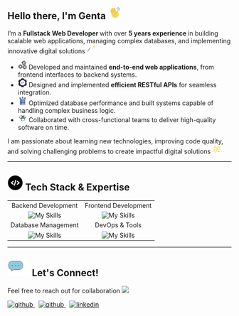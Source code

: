 ## Hello there, I'm Genta <img src="images/jake-is-unscreen.gif" width="30">

I’m a <b> Fullstack Web Developer </b> with over <b> 5 years experience </b> in building scalable web applications, managing complex databases, and implementing innovative digital solutions <img src="images/18-06-24-613-512-unscreen.gif" width="20">

- <img src="images/1c284399a50505ca9cb7642a71645bd1.gif" width="20"> Developed and maintained **end-to-end web applications**, from frontend interfaces to backend systems.  
- <img src="images/1330-rest-api-1--unscreen.gif" width="20"> Designed and implemented **efficient RESTful APIs** for seamless integration.
- <img src="images/15713002-2--unscreen.gif" width="20"> Optimized database performance and built systems capable of handling complex business logic.  
- <img src="images/15332368-2--unscreen.gif" width="20"> Collaborated with cross-functional teams to deliver high-quality software on time.  

I am passionate about learning new technologies, improving code quality, and solving challenging problems to create impactful digital solutions <img src="images/icegif-743-unscreen.gif" width="20">

---

<style>
td, th {
   border: none!important;
}
</style>

## <img src="images/Untitled-design-unscreen.gif" width="35"> **Tech Stack & Expertise**  
|   |  |
| :---: | :---: |
| Backend Development  | Frontend Development |
| ![My Skills](https://skillicons.dev/icons?i=laravel,php,expressjs,nodejs,js,django,py)  | ![My Skills](https://skillicons.dev/icons?i=bootstrap,css,tailwind,materialui,html)  |
| Database Management  | DevOps & Tools |
| ![My Skills](https://skillicons.dev/icons?i=postgres,mysql,mongodb,firebase) | ![My Skills](https://skillicons.dev/icons?i=postman,aws,bash,debian,ubuntu,nginx,git) |

---

## <img src="images/conversation(1).gif" width="50"> **Let's Connect!**  
Feel free to reach out for collaboration <img src="images/2325474_c5d54.gif" width="20"> <br> 
<p>
    <a href="mailto:gentahp12@gmail.com" rel="nofollow noreferrer">
        <img src="https://img.shields.io/badge/Gmail-D14836?style=for-the-badge&logo=gmail&logoColor=white" alt="github">
    </a> &nbsp; 
    <a href="https://www.gentahp.me/" rel="nofollow noreferrer">
        <img src="https://img.shields.io/badge/website-000000?style=for-the-badge&logo=About.me&logoColor=white" alt="github">
    </a> &nbsp; 
    <a href="https://www.linkedin.com/in/gentahp" rel="nofollow noreferrer">
        <img src="https://img.shields.io/badge/LinkedIn-0077B5?style=for-the-badge&logo=linkedin&logoColor=white" alt="linkedin">
    </a>
</p>
